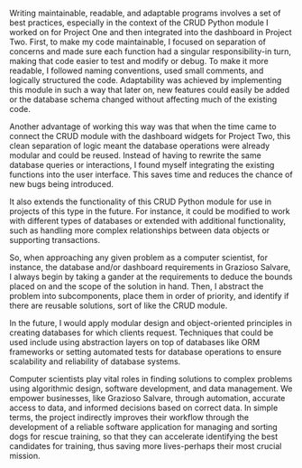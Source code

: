 Writing maintainable, readable, and adaptable programs involves a set of best practices, especially in the context of the CRUD Python module I worked on for Project One and then integrated into the dashboard in Project Two. First, to make my code maintainable, I focused on separation of concerns and made sure each function had a singular responsibility-in turn, making that code easier to test and modify or debug. To make it more readable, I followed naming conventions, used small comments, and logically structured the code. Adaptability was achieved by implementing this module in such a way that later on, new features could easily be added or the database schema changed without affecting much of the existing code.

Another advantage of working this way was that when the time came to connect the CRUD module with the dashboard widgets for Project Two, this clean separation of logic meant the database operations were already modular and could be reused. Instead of having to rewrite the same database queries or interactions, I found myself integrating the existing functions into the user interface. This saves time and reduces the chance of new bugs being introduced.

It also extends the functionality of this CRUD Python module for use in projects of this type in the future. For instance, it could be modified to work with different types of databases or extended with additional functionality, such as handling more complex relationships between data objects or supporting transactions.

So, when approaching any given problem as a computer scientist, for instance, the database and/or dashboard requirements in Grazioso Salvare, I always begin by taking a gander at the requirements to deduce the bounds placed on and the scope of the solution in hand. Then, I abstract the problem into subcomponents, place them in order of priority, and identify if there are reusable solutions, sort of like the CRUD module. 

In the future, I would apply modular design and object-oriented principles in creating databases for which clients request. Techniques that could be used include using abstraction layers on top of databases like ORM frameworks or setting automated tests for database operations to ensure scalability and reliability of database systems.

Computer scientists play vital roles in finding solutions to complex problems using algorithmic design, software development, and data management. We empower businesses, like Grazioso Salvare, through automation, accurate access to data, and informed decisions based on correct data. In simple terms, the project indirectly improves their workflow through the development of a reliable software application for managing and sorting dogs for rescue training, so that they can accelerate identifying the best candidates for training, thus saving more lives-perhaps their most crucial mission.
